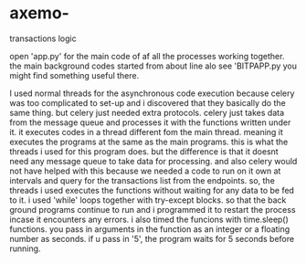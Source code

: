 # axemo-
transactions logic

open 'app.py' for the main code of af all the processes working together. the main background codes started from about line 
alo see 'BITPAPP.py you might find something useful there.

I used normal threads for the asynchronous code execution because celery was too complicated to set-up and i discovered that they 
basically do the same thing. but celery just needed extra protocols. celery just takes data from the message queue and processes it with
the functions written under it. it executes codes in a thread different fom the main thread. meaning it executes the programs at the same 
as the main programs. this is what the threads i used for this program does. but the difference is that it doesnt need any message queue 
to take data for processing. and also celery would not have helped with this because we needed a code to run on it own at intervals and
query for the transactions list from the endpoints. so, the threads i used executes the functions without waiting for any data to be fed to
it. i used 'while' loops together with try-except blocks. so that the back ground programs continue to run and i programmed it to restart 
the process incase it encounters any errors. i also timed the funcions with time.sleep() functions. you pass in arguments in the function
as an integer or a floating number as seconds. if u pass in '5', the program waits for 5 seconds before running. 
